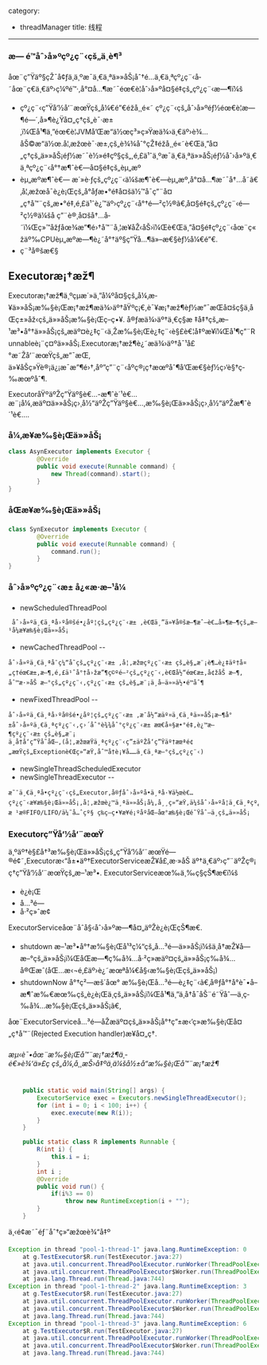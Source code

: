 category: 
- threadManager
title: 线程
---
### æ— é™åˆ›å»ºçº¿ç¨‹çš„ä¸è¶³
åœ¨ç”Ÿäº§çŽ¯å¢ƒä¸­ä¸ºæ¯ä¸€ä¸ªä»»åŠ¡åˆ†é…ä¸€ä¸ªçº¿ç¨‹å­˜åœ¨ç€ä¸€äº›ç¼ºé™·,å°¤å…¶æ˜¯éœ€è¦åˆ›å»ºå¤§é‡çš„çº¿ç¨‹æ—¶ï¼š

* çº¿ç¨‹ç”Ÿå‘½å‘¨æœŸçš„å¼€é”€éžå¸¸é«˜
çº¿ç¨‹çš„åˆ›å»ºéƒ½éœ€è¦æ—¶é—´,å»¶è¿Ÿå¤„ç†çš„è¯·æ±‚ï¼Œå¹¶ä¸”éœ€è¦JVMå’Œæ“ä½œç³»ç»Ÿæä¾›ä¸€äº›è¾…åŠ©æ“ä½œ.å¦‚æžœè¯·æ±‚çš„è¾¾åˆ°çŽ‡éžå¸¸é«˜è€Œä¸”å¤„ç†çš„ä»»åŠ¡éƒ½æ˜¯è½»é‡çº§çš„,é‚£ä¹ˆä¸ºæ¯ä¸€ä¸ªä»»åŠ¡éƒ½åˆ›å»ºä¸€ä¸ªçº¿ç¨‹å°†æ¶ˆè€—å¤§é‡çš„èµ„æº
* èµ„æºæ¶ˆè€—
æ´»è·ƒçš„çº¿ç¨‹ä¼šæ¶ˆè€—èµ„æº,å°¤å…¶æ˜¯å†…å­˜ã€‚å¦‚æžœå¯è¿è¡Œçš„å°åƒæ•°é‡å¤šä½™å¯ç”¨å¤„ç†å™¨çš„æ•°é‡,é‚£ä¹ˆè¿™äº›çº¿ç¨‹å°†é—²ç½®ã€‚å¤§é‡çš„çº¿ç¨‹é—²ç½®ä¼šå ç”¨è®¸å¤šå†…å­˜ï¼Œç»™åžƒåœ¾æ”¶é›†å™¨å¸¦æ¥åŽ‹åŠ›ï¼Œè€Œä¸”å¤§é‡çº¿ç¨‹åœ¨ç«žäº‰CPUèµ„æºæ—¶è¿˜å°†äº§ç”Ÿå…¶ä»–æ€§èƒ½å¼€é”€.
* ç¨³å®šæ€§

## Executoræ¡†æž¶
Executoræ¡†æž¶ä¸ºçµæ´»ä¸”å¼ºå¤§çš„å¼‚æ­¥ä»»åŠ¡æ‰§è¡Œæ¡†æž¶æä¾›äº†åŸºç¡€,è¯¥æ¡†æž¶èƒ½æ”¯æŒå¤šç§ä¸åŒç±»åž‹çš„ä»»åŠ¡æ‰§è¡Œç­–ç•¥. å®ƒæä¾›äº†ä¸€ç§æ ‡å‡†çš„æ–¹æ³•å°†ä»»åŠ¡çš„æäº¤è¿‡ç¨‹ä¸Žæ‰§è¡Œè¿‡ç¨‹è§£è€¦å‡ºæ¥ï¼Œå¹¶ç”¨Runnableè¡¨ç¤ºä»»åŠ¡.Executoræ¡†æž¶è¿˜æä¾›äº†å¯¹å£°æ˜Žå‘¨æœŸçš„æ”¯æŒ,
ä»¥åŠç»Ÿè®¡ä¿¡æ¯æ”¶é›†,åº”ç”¨ç¨‹åºç®¡ç†æœºåˆ¶å’Œæ€§èƒ½ç›‘è§†ç­‰æœºåˆ¶.

ExecutoråŸºäºŽç”Ÿäº§è€…-æ¶ˆè´¹è€…æ¨¡å¼,æäº¤ä»»åŠ¡ç›¸å½“äºŽç”Ÿäº§è€…,æ‰§è¡Œä»»åŠ¡ç›¸å½“äºŽæ¶ˆè´¹è€….

### å¼‚æ­¥æ‰§è¡Œä»»åŠ¡
```java
class AsynExecutor implements Executor {
		@Override
		public void execute(Runnable command) {
			new Thread(command).start();
		}
}
```

### åŒæ­¥æ‰§è¡Œä»»åŠ¡
```java
class SynExecutor implements Executor {
		@Override
		public void execute(Runnable command) {
			command.run();
		}
}
```

### åˆ›å»ºçº¿ç¨‹æ± å¿«æ·æ–¹å¼
* newScheduledThreadPool
```
 åˆ›å»ºä¸€ä¸ªå›ºå®šé•¿åº¦çš„çº¿ç¨‹æ± ,è€Œä¸”ä»¥å®šæ—¶æˆ–è€…å»¶æ—¶çš„æ–¹å¼æ¥æ‰§è¡Œä»»åŠ¡
```
* newCachedThreadPool --
```
åˆ›å»ºä¸€ä¸ªå¯ç¼“å­˜çš„çº¿ç¨‹æ± ,å¦‚æžœçº¿ç¨‹æ± çš„è§„æ¨¡è¶…è¿‡äº†å¤„ç†éœ€æ±‚æ—¶,é‚£ä¹ˆå°†å›žæ”¶ç©ºé—²çš„çº¿ç¨‹,è€Œå½“éœ€æ±‚å¢žåŠ æ—¶,
åˆ™æ·»åŠ æ–°çš„çº¿ç¨‹,çº¿ç¨‹æ± çš„è§„æ¨¡ä¸å—ä»»ä½•é™åˆ¶
```
* newFixedThreadPool --
```
åˆ›å»ºä¸€ä¸ªå›ºå®šé•¿åº¦çš„çº¿ç¨‹æ± ,æ¯å½“æäº¤ä¸€ä¸ªä»»åŠ¡æ—¶å°±åˆ›å»ºä¸€ä¸ªçº¿ç¨‹,ç›´åˆ°è¾¾åˆ°çº¿ç¨‹æ± æœ€å¤§æ•°é‡,è¿™æ—¶çº¿ç¨‹æ± çš„è§„æ¨¡
ä¸å†å‘ç”Ÿå˜åŒ–,(å¦‚æžœæŸä¸ªçº¿ç¨‹ç”±äºŽå‘ç”Ÿäº†æœªé¢„æœŸçš„Exceptionè€Œç»“æŸ,åˆ™å†è¡¥å……ä¸€ä¸ªæ–°çš„çº¿ç¨‹)
```
* newSingleThreadScheduledExecutor
* newSingleThreadExecutor  --
```
æ˜¯ä¸€ä¸ªå•çº¿ç¨‹çš„Executor,å®ƒåˆ›å»ºå•ä¸ªå·¥ä½œè€…çº¿ç¨‹æ¥æ‰§è¡Œä»»åŠ¡,å¦‚æžœè¿™ä¸ªä»»åŠ¡å¼‚å¸¸ç»“æŸ,ä¼šåˆ›å»ºå¦ä¸€ä¸ªçº¿ç¨‹æ¥ä»£æ›¿.
æ ¹æ®FIFO/LIFO/ä¼˜å…ˆçº§ ç­‰ç­–ç•¥æ¥é¡ºåºåŒ–åœ°æ‰§è¡Œé˜Ÿåˆ—ä¸­çš„ä»»åŠ¡
```

### Executorç”Ÿå‘½å‘¨æœŸ
ä¸ºäº†è§£å†³æ‰§è¡Œä»»åŠ¡çš„ç”Ÿå‘½å‘¨æœŸé—®é¢˜,Executoræ‹“å±•äº†ExecutorServiceæŽ¥å£,æ·»åŠ äº†ä¸€äº›ç”¨äºŽç®¡ç†ç”Ÿå‘½å‘¨æœŸçš„æ–¹æ³•.
ExecutorServiceæœ‰ä¸‰ç§çŠ¶æ€ï¼š
* è¿è¡Œ
* å…³é—­
* å·²ç»ˆæ­¢

ExecutorServiceåœ¨åˆå§‹åˆ›å»ºæ—¶å¤„äºŽè¿è¡ŒçŠ¶æ€.
* shutdown æ–¹æ³•å°†æ‰§è¡Œå¹³ç¼“çš„å…³é—­ä»»åŠ¡ï¼šä¸å†æŽ¥å—æ–°çš„ä»»åŠ¡ï¼ŒåŒæ—¶ç­‰å¾…å·²ç»æäº¤çš„ä»»åŠ¡ç­‰å¾…å®Œæˆ(åŒ…æ‹¬é‚£äº›è¿˜æœªå¼€å§‹æ‰§è¡Œçš„ä»»åŠ¡)
* shutdownNow å°†ç²—æš´åœ° æ‰§è¡Œå…³é—­è¿‡ç¨‹ã€‚å®ƒå°†å°è¯•å–æ¶ˆæ‰€æœ‰çš„è¿è¡Œä¸­çš„ä»»åŠ¡ï¼Œå¹¶ä¸”ä¸å†å¯åŠ¨é˜Ÿåˆ—ä¸­ç­‰å¾…æ‰§è¡Œçš„ä»»åŠ¡ã€‚

åœ¨ExecutorServiceå…³é—­åŽæäº¤çš„ä»»åŠ¡å°†ç”±æ‹’ç»æ‰§è¡Œå¤„ç†å™¨(Rejected Execution handler)æ¥å¤„ç†.





###### æµ‹è¯•åœ¨æ‰§è¡Œå™¨æ¡†æž¶ä¸­é€»è¾‘ä»£ç çš„å¼‚å¸¸æŠ›å‡ºä¸ä¼šå½±å“æ‰§è¡Œå™¨æ¡†æž¶
```java
	public static void main(String[] args) {
		ExecutorService exec = Executors.newSingleThreadExecutor();
		for (int i = 0; i < 100; i++) {
			exec.execute(new R(i));
		}
	}

	public static class R implements Runnable {
		R(int i) {
			this.i = i;
		}
		int i ;
		@Override
		public void run() {
			if(i%3 == 0)
				throw new RuntimeException(i + "");
		}
	}
```
ä¸‹é¢æ˜¯éƒ¨åˆ†ç»“æžœè¾“å‡º
```java
Exception in thread "pool-1-thread-1" java.lang.RuntimeException: 0
	at g.TestExecutor$R.run(TestExecutor.java:27)
	at java.util.concurrent.ThreadPoolExecutor.runWorker(ThreadPoolExecutor.java:1145)
	at java.util.concurrent.ThreadPoolExecutor$Worker.run(ThreadPoolExecutor.java:615)
	at java.lang.Thread.run(Thread.java:744)
Exception in thread "pool-1-thread-2" java.lang.RuntimeException: 3
	at g.TestExecutor$R.run(TestExecutor.java:27)
	at java.util.concurrent.ThreadPoolExecutor.runWorker(ThreadPoolExecutor.java:1145)
	at java.util.concurrent.ThreadPoolExecutor$Worker.run(ThreadPoolExecutor.java:615)
	at java.lang.Thread.run(Thread.java:744)
Exception in thread "pool-1-thread-3" java.lang.RuntimeException: 6
	at g.TestExecutor$R.run(TestExecutor.java:27)
	at java.util.concurrent.ThreadPoolExecutor.runWorker(ThreadPoolExecutor.java:1145)
	at java.util.concurrent.ThreadPoolExecutor$Worker.run(ThreadPoolExecutor.java:615)
	at java.lang.Thread.run(Thread.java:744)
```
